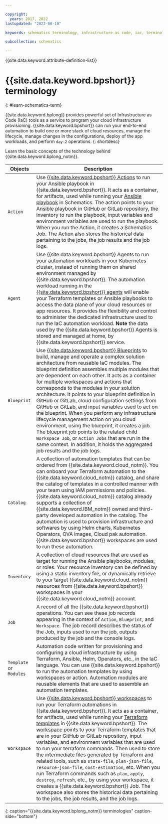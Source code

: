 ```yaml
---

copyright:
  years: 2017, 2022
lastupdated: "2022-06-10"

keywords: schematics terminology, infrastructure as code, iac, terminology, 

subcollection: schematics

---
```


{{site.data.keyword.attribute-definition-list}}

# {{site.data.keyword.bpshort}} terminology
{: #learn-schematics-term} 

{{site.data.keyword.bplong}} provides powerful set of Infrastructure as Code (IaC) tools as a service to program your cloud infrastructure provisioning. {{site.data.keyword.bpshort}} can run your end-to-end automation to build one or more stack of cloud resources, manage the lifecycle, manage changes in the configurations, deploy of the app workloads, and perform `day-2` operations.
{: shortdesc}

Learn the basic concepts of the technology behind {{site.data.keyword.bplong_notm}}.

| Objects | Description |
| --- | --- |
| `Action` | Use [{{site.data.keyword.bpshort}} Actions](/docs/schematics?topic=schematics-action-setup) to run your Ansible playbook in {{site.data.keyword.bpshort}}. It acts as a container, for artifacts, used while running your [Ansible playbook](/docs/schematics?topic=schematics-getting-started-ansible) in Schematics. The action points to your Ansible playbook in GitHub or GitLab repository, the inventory to run the playbook, input variables and environment variables are used to run the playbook. When you run the Action, it creates a Schematics Job. The Action also stores the historical data pertaining to the jobs, the job results and the job logs. |
| `Agent`| Use {{site.data.keyword.bpshort}} Agents to run your automation workloads in your Kubernetes cluster, instead of running them on shared environment managed by {{site.data.keyword.bpshort}}. The automation workload running in the [{{site.data.keyword.bpshort}} agents](/docs/schematics?topic=schematics-agents-intro) will enable your Terraform templates or Ansible playbooks to access the data plane of your cloud resources or app resources. It provides the flexibility and control to administer the dedicated infrastructure used to run the IaC automation workload. **Note** the data used by the {{site.data.keyword.bpshort}} Agents is stored and managed at home, by {{site.data.keyword.bpshort}} service. |
| `Blueprint`| Use [{{site.data.keyword.bpshort}} Blueprints](/docs/schematics?topic=schematics-blueprint-intro) to build, manage and operate a complex solution architecture from reusable IaC modules. The blueprint definition assembles multiple modules that are dependent on each other. It acts as a container for multiple workspaces and actions that corresponds to the modules in your solution architecture. It points to your blueprint definition in GitHub or GitLab, cloud configuration settings from GitHub or GitLab, and input variables used to act on the blueprint. When you perform any infrastructure lifecycle management action on you cloud environment, using the blueprint, it creates a job. The blueprint job points to the related child `Workspace Job`, or `Action Jobs` that are run in the same context. In addition, it holds the aggregated job results and the job logs. |
| `Catalog` | A collection of automation templates that can be ordered from {{site.data.keyword.cloud_notm}}. You can onboard your Terraform automation to the {{site.data.keyword.cloud_notm}} catalog, and share the catalog of templates in a controlled manner with your team using IAM permissions and policies. {{site.data.keyword.cloud_notm}} catalog already supports a collection of {{site.data.keyword.IBM_notm}} owned and third-party developed automation in the catalog. The automation is used to provision infrastructure and softwares by using Helm charts, Kubernetes Operators, OVA images, Cloud pak automation. {{site.data.keyword.bpshort}} workspaces are used to run these automation.|
| `Inventory` | A collection of cloud resources that are used as target for running the Ansible playbooks, modules, or roles. Your resource inventory can be defined by using a static inventory file, or dynamically retrieve to your target {{site.data.keyword.cloud_notm}} resources from {{site.data.keyword.bpshort}} workspaces in your {{site.data.keyword.cloud_notm}} account.|
| `Job` | A record of all the {{site.data.keyword.bpshort}} operations. You can see these job records appearing in the context of `Action`, `Blueprint`, and `Workspace`. The job record describes the status of the Job, inputs used to run the job, outputs produced by the job and the console logs.|
| `Template` or `Modules` | Automation code written for provisioning and configuring a cloud infrastructure by using Terraform, Ansible, Helm, Operators, etc., in the IaC language. You can use {{site.data.keyword.bpshort}} to run the automation templates by using workspaces or action. Automation modules are reusable elements that are used to assemble an automation templates. |
| `Workspace` | Use [{{site.data.keyword.bpshort}} workspaces](docs/schematics?topic=schematics-workspace-setup&interface=ui) to run your Terraform automations in {{site.data.keyword.bpshort}}. It acts as a container, for artifacts, used while running your [Terraform templates](/docs/schematics?topic=schematics-create-tf-config) in {{site.data.keyword.bpshort}}. The [workspace](/docs/schematics?topic=schematics-workspace-setup&interface=ui#create-workspace_ui) points to your Terraform templates that are in your GitHub or GitLab repository, input variables, and environment variables that are used to run your terraform commands. Then used to store the intermediate files generated by Terraform and related tools, such as `state-file`, `plan-json-file`, `resource-json-file`, `cost-estimation`, etc. When you run Terraform commands such as `plan`, `apply`, `destroy`, `refresh`, etc., by using your workspace, it creates a {{site.data.keyword.bpshort}} Job. The workspace also stores the historical data pertaining to the jobs, the job results, and the job logs. |
{: caption="{{site.data.keyword.bplong_notm}} terminologies" caption-side="bottom"}

